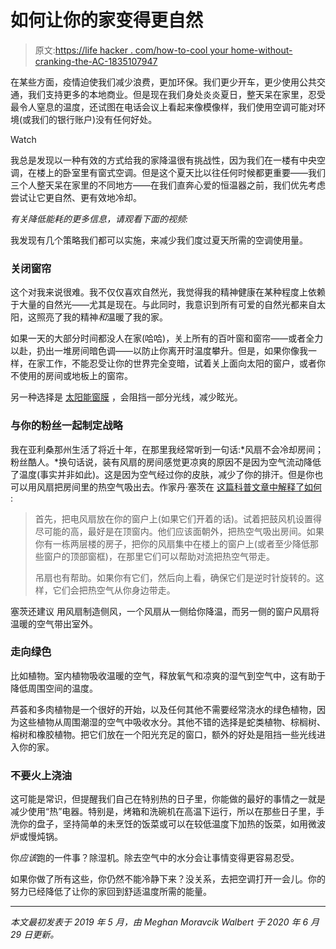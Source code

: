 # 如何让你的家变得更自然

> 原文:[https://life hacker . com/how-to-cool your home-without-cranking-the-AC-1835107947](https://lifehacker.com/how-to-cool-your-home-without-cranking-the-ac-1835107947)

在某些方面，疫情迫使我们减少浪费，更加环保。我们更少开车，更少使用公共交通，我们支持更多的本地商业。但是现在我们身处炎炎夏日，整天呆在家里，忍受最令人窒息的温度，还试图在电话会议上看起来像模像样，我们使用空调可能对环境(或我们的银行账户)没有任何好处。

Watch

我总是发现以一种有效的方式给我的家降温很有挑战性，因为我们在一楼有中央空调，在楼上的卧室里有窗式空调。但是这个夏天比以往任何时候都更重要——我们三个人整天呆在家里的不同地方——在我们直奔心爱的恒温器之前，我们优先考虑尝试让它更自然、更有效地冷却。

*有关降低能耗的更多信息，请观看下面的视频:*

我发现有几个策略我们都可以实施，来减少我们度过夏天所需的空调使用量。

### **关闭窗帘**

这个对我来说很难。我不仅仅喜欢自然光，我觉得我的精神健康在某种程度上依赖于大量的自然光——尤其是现在。与此同时，我意识到所有可爱的自然光都来自太阳，这照亮了我的精神*和*温暖了我的家。

如果一天的大部分时间都没人在家(哈哈)，关上所有的百叶窗和窗帘——或者全力以赴，扔出一堆房间暗色调——以防止你离开时温度攀升。但是，如果你像我一样，在家工作，不能忍受让你的世界完全变暗，试着关上面向太阳的窗户，或者你不使用的房间或地板上的窗帘。

另一种选择是 [太阳能窗膜](https://www.diynetwork.com/how-to/rooms-and-spaces/doors-and-windows/window-film-can-make-your-house-more-beautiful-and-save-money) ，会阻挡一部分光线，减少眩光。

### **与你的粉丝一起制定战略**

我在亚利桑那州生活了将近十年，在那里我经常听到一句话:*风扇不会冷却房间；粉丝酷人。*换句话说，装有风扇的房间感觉更凉爽的原因不是因为空气流动降低了温度(事实并非如此)。这是因为空气经过你的皮肤，减少了你的排汗。但是你也可以用风扇把房间里的热空气吸出去。作家丹·塞茨在 [这篇科普文章中解释了如何](https://www.popsci.com/keep-cool-minimal-ac) :

> 首先，把电风扇放在你的窗户上(如果它们开着的话)。试着把鼓风机设置得尽可能的高，最好是在顶窗内。他们应该面朝外，把热空气吸出房间。如果你有一栋两层楼的房子，把你的风扇集中在楼上的窗户上(或者至少降低那些窗户的顶部窗框)，在那里它们可以帮助对流把热空气带走。
> 
> 吊扇也有帮助。如果你有它们，然后向上看，确保它们是逆时针旋转的。这样，它们会把热空气从你身边带走。

塞茨还建议 用风扇制造侧风，一个风扇从一侧给你降温，而另一侧的窗户风扇将温暖的空气带出室外。

### **走向绿色**

比如植物。室内植物吸收温暖的空气，释放氧气和凉爽的湿气到空气中，这有助于降低周围空间的温度。

芦荟和多肉植物是一个很好的开始，以及任何其他不需要经常浇水的绿色植物，因为这些植物从周围潮湿的空气中吸收水分。其他不错的选择是蛇类植物、棕榈树、榕树和橡胶植物。把它们放在一个阳光充足的窗口，额外的好处是阻挡一些光线进入你的家。

### **不要火上浇油**

这可能是常识，但提醒我们自己在特别热的日子里，你能做的最好的事情之一就是减少使用“热”电器。特别是，烤箱和洗碗机在高温下运行，所以在那些日子里，手洗你的盘子，坚持简单的未烹饪的饭菜或可以在较低温度下加热的饭菜，如用微波炉或慢炖锅。

你*应该*跑的一件事？除湿机。除去空气中的水分会让事情变得更容易忍受。

如果你做了所有这些，你仍然不能冷静下来？没关系，去把空调打开一会儿。你的努力已经降低了让你的家回到舒适温度所需的能量。

* * *

*本文最初发表于 2019 年 5 月，由 Meghan Moravcik Walbert 于 2020 年 6 月 29 日更新。*